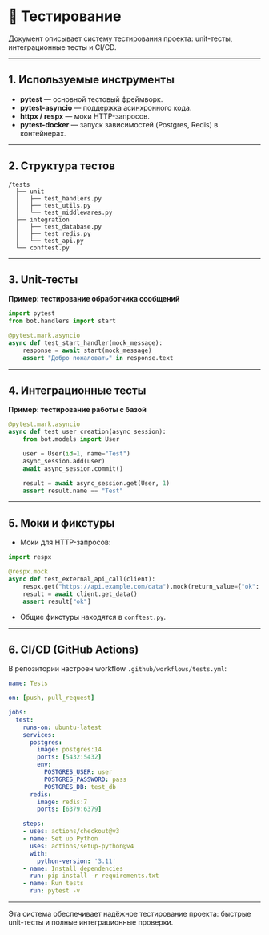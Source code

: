 # 🧪 Тестирование

Документ описывает систему тестирования проекта: unit-тесты, интеграционные тесты и CI/CD.

---

## 1. Используемые инструменты

* **pytest** — основной тестовый фреймворк.
* **pytest-asyncio** — поддержка асинхронного кода.
* **httpx / respx** — моки HTTP-запросов.
* **pytest-docker** — запуск зависимостей (Postgres, Redis) в контейнерах.

---

## 2. Структура тестов

```
/tests
  ├── unit
  │   ├── test_handlers.py
  │   ├── test_utils.py
  │   └── test_middlewares.py
  ├── integration
  │   ├── test_database.py
  │   ├── test_redis.py
  │   └── test_api.py
  └── conftest.py
```

---

## 3. Unit-тесты

**Пример: тестирование обработчика сообщений**

```python
import pytest
from bot.handlers import start

@pytest.mark.asyncio
async def test_start_handler(mock_message):
    response = await start(mock_message)
    assert "Добро пожаловать" in response.text
```

---

## 4. Интеграционные тесты

**Пример: тестирование работы с базой**

```python
@pytest.mark.asyncio
async def test_user_creation(async_session):
    from bot.models import User

    user = User(id=1, name="Test")
    async_session.add(user)
    await async_session.commit()

    result = await async_session.get(User, 1)
    assert result.name == "Test"
```

---

## 5. Моки и фикстуры

* Моки для HTTP-запросов:

```python
import respx

@respx.mock
async def test_external_api_call(client):
    respx.get("https://api.example.com/data").mock(return_value={"ok": True})
    result = await client.get_data()
    assert result["ok"]
```

* Общие фикстуры находятся в `conftest.py`.

---

## 6. CI/CD (GitHub Actions)

В репозитории настроен workflow `.github/workflows/tests.yml`:

```yaml
name: Tests

on: [push, pull_request]

jobs:
  test:
    runs-on: ubuntu-latest
    services:
      postgres:
        image: postgres:14
        ports: [5432:5432]
        env:
          POSTGRES_USER: user
          POSTGRES_PASSWORD: pass
          POSTGRES_DB: test_db
      redis:
        image: redis:7
        ports: [6379:6379]

    steps:
    - uses: actions/checkout@v3
    - name: Set up Python
      uses: actions/setup-python@v4
      with:
        python-version: '3.11'
    - name: Install dependencies
      run: pip install -r requirements.txt
    - name: Run tests
      run: pytest -v
```

---

Эта система обеспечивает надёжное тестирование проекта: быстрые unit-тесты и полные интеграционные проверки.

